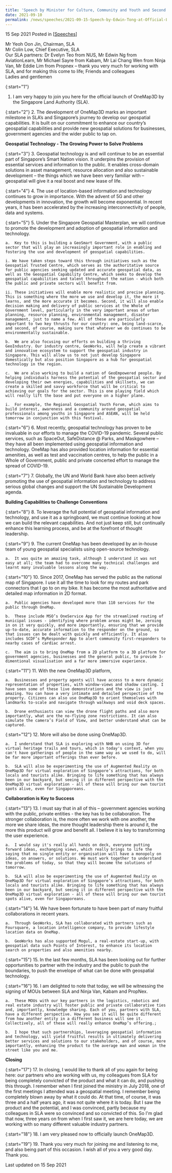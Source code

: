 ```yaml
---
title: 'Speech by Minister for Culture, Community and Youth and Second Minister for Law Edwin Tong SC at the Official Launch of OneMap3D'
date: 2021-09-10
permalink: /news/speeches/2021-09-15-Speech-by-Edwin-Tong-at-Official-Launch-of-OneMap3D
---
```


15 Sep 2021 Posted in [[Speeches](/news/speeches)]

Mr Yeoh Oon Jin, Chairman, SLA<br>
Mr Colin Low, Chief Executive, SLA<br>
Our SLA partners: Dr Evelyn Teo from NUS, Mr Edwin Ng from AviationLearn, Mr Michael Sayre from Kabam, Mr Lai Chang Wen from Ninja Van, Mr Eddie Lim from Propnex – thank you very much for working with SLA, and for making this come to life; 
Friends and colleagues<br>
Ladies and gentlemen<br>


{:start="1"}
1.	I am very happy to join you here for the official launch of OneMap3D by the Singapore Land Authority (SLA). 

{:start="2"}
2.	The development of OneMap3D marks an important milestone in SLA’s and Singapore’s journey to develop our geospatial capabilities. It is built on our commitment to enhance our country’s geospatial capabilities and provide new geospatial solutions for businesses, government agencies and the wider public to tap on.

**Geospatial Technology - The Growing Power to Solve Problems**

{:start="3"}
3.	Geospatial technology is and will continue to be an essential part of Singapore’s Smart Nation vision. It underpins the provision of essential services and information to the public. It enables cross-domain solutions in asset management, resource allocation and also sustainable development – the things which we have been very familiar with – geospatial will give it a real boost and new lease of life.

{:start="4"}
4.	The use of location-based information and technology continues to grow in importance. With the advent of 5G and other developments in innovation, the growth will become exponential. In recent years, it has been accelerated by the increasing interconnectivity of people, data and systems. 

{:start="5"}
5.	Under the Singapore Geospatial Masterplan, we will continue to promote the development and adoption of geospatial information and technology. 

    a.	Key to this is building a GeoSmart Government, with a public sector that will play an increasingly important role in enabling and fostering the use and development of geospatial capabilities. 

    i. We have taken steps toward this through initiatives such as the Geospatial Trusted Centre, which serves as the authoritative source for public agencies seeking updated and accurate geospatial data, as well as the Geospatial Capability Centre, which seeks to develop the geospatial capabilities and talent throughout the nation - which both the public and private sectors will benefit from.
    
    ii.	These initiatives will enable more realistic and precise planning.  This is something where the more we use and develop it, the more it learns, and the more accurate it becomes. Second, it will also enable decision making and delivery of public services at the Whole of Government level, particularly in the very important areas of urban planning, resource planning, environmental management, disaster management, just to name a few. All of these are particularly important to two key thrusts for our country: one, being land-scarce, and second, of course, making sure that whatever we do continues to be environmentally sustainable. 
    
    b.	We are also focusing our efforts on building a thriving GeoIndustry. Our industry centre, GeoWorks, will help create a vibrant and innovative ecosystem to support the geospatial industry in Singapore. This will allow us to not just develop Singapore domestically but also position Singapore as a hub for geospatial technology in the region.  
    
    c.	We are also working to build a nation of GeoEmpowered people. By helping individuals harness the potential of the geospatial sector and developing their own energies, capabilities and skillsets, we can create a skilled and savvy workforce that will be critical to achieving our goals for the sector. This is one playing field which will really lift the base and put everyone on a higher plane.
    
    i.	For example, the Regional Geospatial Youth Forum, which aims to build interest, awareness and a community around geospatial professionals among youths in Singapore and ASEAN, will be held tomorrow in conjunction with this festival.  

{:start="6"}
6.	Most recently, geospatial technology has proven to be invaluable in our efforts to manage the COVID-19 pandemic. Several public services, such as SpaceOut, SafeDistance @ Parks, and Maskgowhere – they have all been implemented using geospatial information and technology.  OneMap has also provided location information for essential amenities, as well as test and vaccination centres, to help the public in a Whole of Government, public and private concerted effort to manage the spread of COVID-19.

{:start="7"}
7.	Globally, the UN and World Bank have also been actively promoting the use of geospatial information and technology to address serious global changes and support the UN Sustainable Development agenda.

**Building Capabilities to Challenge Conventions**

{:start="8"}
8.	To leverage the full potential of geospatial information and technology, and use it as a springboard, we must continue looking at how we can build the relevant capabilities. And not just keep still, but continually enhance this learning process, and be at the forefront of thought leadership. 

{:start="9"}
9.	The current OneMap has been developed by an in-house team of young geospatial specialists using open-source technology. 

    a.	It was quite an amazing task, although I understand it was not easy at all; the team had to overcome many technical challenges and learnt many invaluable lessons along the way.  

{:start="10"}
10.	Since 2017, OneMap has served the public as the national map of Singapore. I use it all the time to look for my routes and park connectors that I go to on my bike. It has become the most authoritative and detailed map information in 2D format. 

    a.	Public agencies have developed more than 110 services for the public through OneMap. 
    
    b.	These include MSO’s OneService App for the streamlined routing of municipal issues - identifying where problem areas might be, zeroing in on it very quickly, and more importantly, ensuring that we provide up-to-date, accurate information to the responder on the ground, so that issues can be dealt with quickly and efficiently. It also includes SCDF’s MyResponder App to alert community first-responders to nearby cases of cardiac arrest. 
    
    c.	The aim is to bring OneMap from a 2D platform to a 3D platform for government agencies, businesses and the general public, to provide 3-dimentional visualisation and a far more immersive experience.   

{:start="11"}
11.	With the new OneMap3D platform,

    a.	Businesses and property agents will have access to a more dynamic representation of properties, with window-views and shadow casting. I have seen some of these live demonstrations and the view is just amazing. You can have a very intimate and detailed perspective of the property. Citizens can also use OneMap3D to orient themselves with landmarks to-scale and navigate through walkways and void deck spaces.
    
    b.	Drone enthusiasts can view the drone flight paths and also more importantly, what are the no-flying zone restrictions. It can also simulate the camera’s Field of View, and better understand what can be captured. 

{:start="12"}
12.	More will also be done using OneMap3D. 

    a.	I understand that SLA is exploring with NHB on using 3D for virtual heritage trails and tours, which in today's context, when you can't have gatherings of people in the same way as we used to do, will be far more important offerings than ever before.

    b.	SLA will also be experimenting the use of Augmented Reality on OneMap3D for virtual exploration of Singapore’s attractions, for both locals and tourists alike. Bringing to life something that has always been in our backyard, but seeing it in different perspective with the OneMap3D virtual exploration - all of these will bring our own tourist spots alive, even for Singaporeans.

**Collaboration is Key to Success**

{:start="13"}
13.	I must say that in all of this –  government agencies working with the public, private entities - the key has to be collaboration. The stronger collaboration is, the more often we work with one another, the more we share ideas, the more thought leadership there is around it, the more this product will grow and benefit all. I believe it is key to transforming the user experience.
  
    a.	I would say it's really all hands on deck, everyone putting forward ideas, exchanging views, which really brings to life the saying that no single entity or organisation will have a monopoly on ideas, on answers, or solutions. We must work together to understand the problems of today, so that they will become the solutions of tomorrow.

    b.	SLA will also be experimenting the use of Augmented Reality on OneMap3D for virtual exploration of Singapore’s attractions, for both locals and tourists alike. Bringing to life something that has always been in our backyard, but seeing it in different perspective with the OneMap3D virtual exploration - all of these will bring our own tourist spots alive, even for Singaporeans.

{:start="14"}
14.	We have been fortunate to have been part of many fruitful collaborations in recent years. 

    a.	Through GeoWorks, SLA has collaborated with partners such as Foursquare, a location intelligence company, to provide lifestyle location data on OneMap. 

    b.	GeoWorks has also supported Mogul, a real-estate start-up, with geospatial data such Points of Interest, to enhance its location search on properties and also amenities nearby.
    
{:start="15"}
15.	In the last few months, SLA has been looking out for further opportunities to partner with the industry and the public to push the boundaries, to push the envelope of what can be done with geospatial technology.

{:start="16"}
16.	I am delighted to note that today, we will be witnessing the signing of MOUs between SLA and Ninja Van, Kabam and PropNex. 

    a.	These MOUs with our key partners in the logistics, robotics and real estate industry will foster public and private collaborative ties and, importantly, knowledge sharing. Each of you, partners with SLA, have a different perspective. How you see it will be quite different from how another entity in a different business will see it. Collectively, all of these will really enhance OneMap’s offering.;

    b.	I hope that such partnerships, leveraging geospatial information and technology, will yield fruitful results in ultimately delivering better services and solutions to our stakeholders, and of course, more importantly, enhancing the product to the average man and woman in the street like you and me.
    
**Closing**

{:start="17"}
17.	In closing, I would like to thank all of you again for being here: our partners who are working with us, my colleagues from SLA for being completely convicted of the product and what it can do, and pushing this through. I remember when I first joined the ministry in July 2018, one of the first meetings I attended was a geospatial meeting. I remember being completely blown away by what it could do. At that time, of course, it was three and a half years ago, it was not quite where it is today. But I saw the product and the potential, and I was convinced, partly because my colleagues in SLA were so convinced and so convicted of this. So I'm glad that now, three years on from when I first saw it, we are here today, we are working with so many different valuable industry partners. 

{:start="18"}
18.	I am very pleased now to officially launch OneMap3D. 

{:start="19"}
19.	Thank you very much for joining me and listening to me, and also being part of this occasion. I wish all of you a very good day. Thank you.

<p class="right-side-updated">Last updated on 15 Sep 2021</p> 
